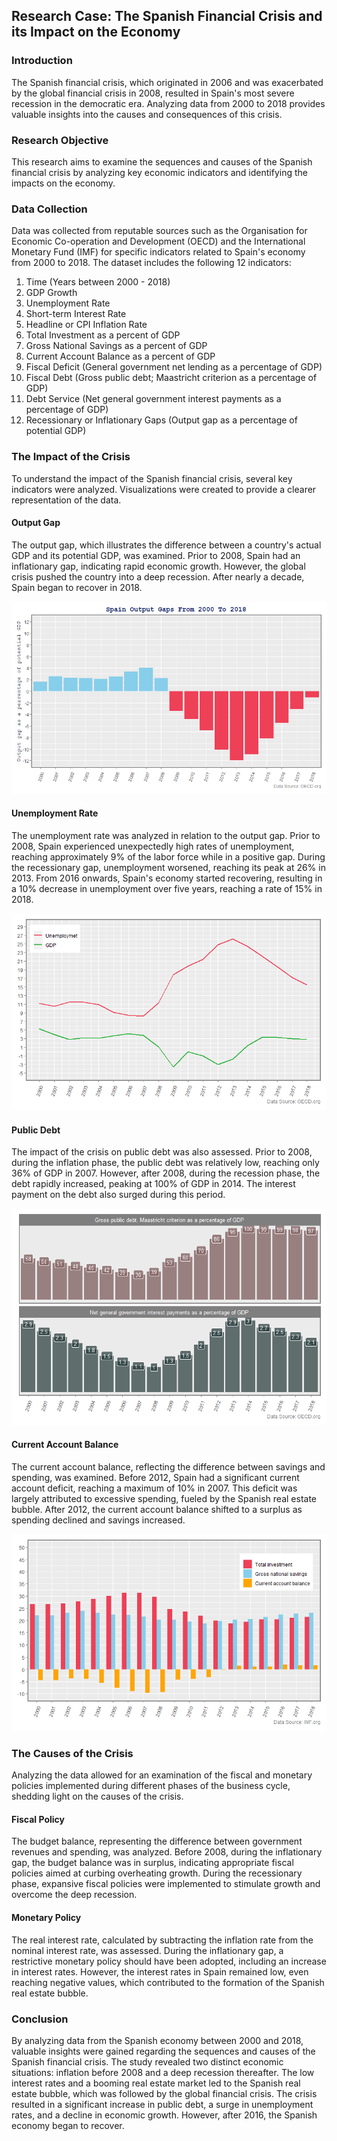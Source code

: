 ## Research Case: The Spanish Financial Crisis and its Impact on the Economy

### Introduction

The Spanish financial crisis, which originated in 2006 and was exacerbated by the global financial crisis in 2008, resulted in Spain's most severe recession in the democratic era. Analyzing data from 2000 to 2018 provides valuable insights into the causes and consequences of this crisis.

### Research Objective

This research aims to examine the sequences and causes of the Spanish financial crisis by analyzing key economic indicators and identifying the impacts on the economy.

### Data Collection

Data was collected from reputable sources such as the Organisation for Economic Co-operation and Development (OECD) and the International Monetary Fund (IMF) for specific indicators related to Spain's economy from 2000 to 2018. The dataset includes the following 12 indicators:

1. Time (Years between 2000 - 2018)
2. GDP Growth
3. Unemployment Rate
4. Short-term Interest Rate
5. Headline or CPI Inflation Rate
6. Total Investment as a percent of GDP
7. Gross National Savings as a percent of GDP
8. Current Account Balance as a percent of GDP
9. Fiscal Deficit (General government net lending as a percentage of GDP)
10. Fiscal Debt (Gross public debt; Maastricht criterion as a percentage of GDP)
11. Debt Service (Net general government interest payments as a percentage of GDP)
12. Recessionary or Inflationary Gaps (Output gap as a percentage of potential GDP)

### The Impact of the Crisis

To understand the impact of the Spanish financial crisis, several key indicators were analyzed. Visualizations were created to provide a clearer representation of the data.

#### Output Gap

The output gap, which illustrates the difference between a country's actual GDP and its potential GDP, was examined. Prior to 2008, Spain had an inflationary gap, indicating rapid economic growth. However, the global crisis pushed the country into a deep recession. After nearly a decade, Spain began to recover in 2018.

![Spain's Output Gap](figures/figure1-1.png)

#### Unemployment Rate

The unemployment rate was analyzed in relation to the output gap. Prior to 2008, Spain experienced unexpectedly high rates of unemployment, reaching approximately 9% of the labor force while in a positive gap. During the recessionary gap, unemployment worsened, reaching its peak at 26% in 2013. From 2016 onwards, Spain's economy started recovering, resulting in a 10% decrease in unemployment over five years, reaching a rate of 15% in 2018.

![Unemployment Rate in Spain](figures/figure2-1.png)

#### Public Debt

The impact of the crisis on public debt was also assessed. Prior to 2008, during the inflation phase, the public debt was relatively low, reaching only 36% of GDP in 2007. However, after 2008, during the recession phase, the debt rapidly increased, peaking at 100% of GDP in 2014. The interest payment on the debt also surged during this period.

![Public Debt as Percentage of GDP](figures/figure3-1.png)

#### Current Account Balance

The current account balance, reflecting the difference between savings and spending, was examined. Before 2012, Spain had a significant current account deficit, reaching a maximum of 10% in 2007. This deficit was largely attributed to excessive spending, fueled by the Spanish real estate bubble. After 2012, the current account balance shifted to a surplus as spending declined and savings increased.

![Spain's Current Account Balance](figures/figure4-1.png)

### The Causes of the Crisis

Analyzing the data allowed for an examination of the fiscal and monetary policies implemented during different phases of the business cycle, shedding light on the causes of the crisis.

#### Fiscal Policy

The budget balance, representing the difference between government revenues and spending, was analyzed. Before 2008, during the inflationary gap, the budget balance was in surplus, indicating appropriate fiscal policies aimed at curbing overheating growth. During the recessionary phase, expansive fiscal policies were implemented to stimulate growth and overcome the deep recession.

#### Monetary Policy

The real interest rate, calculated by subtracting the inflation rate from the nominal interest rate, was assessed. During the inflationary gap, a restrictive monetary policy should have been adopted, including an increase in interest rates. However, the interest rates in Spain remained low, even reaching negative values, which contributed to the formation of the Spanish real estate bubble.

### Conclusion

By analyzing data from the Spanish economy between 2000 and 2018, valuable insights were gained regarding the sequences and causes of the Spanish financial crisis. The study revealed two distinct economic situations: inflation before 2008 and a deep recession thereafter. The low interest rates and a booming real estate market led to the Spanish real estate bubble, which was followed by the global financial crisis. The crisis resulted in a significant increase in public debt, a surge in unemployment rates, and a decline in economic growth. However, after 2016, the Spanish economy began to recover.

